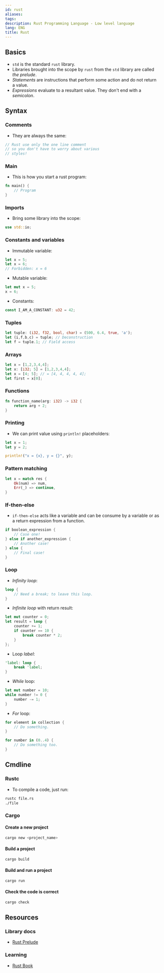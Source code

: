 ```yaml
---
id: rust
aliases: 
tags: 
description: Rust Programming Language - Low level language
lang: ENG
title: Rust
---
```


## Basics

- `std` is the standard `rust` library.
- Libraries brought into the scope by `rust` from the `std` library are called _the prelude_.
- _Statements_ are instructions that perform some action and do not return a value.
- _Expressions_ evaluate to a resultant value. They don't end with a _semicolon_.

## Syntax

### Comments

- They are always the same:
 ```rust
// Rust use only the one line comment
// so you don't have to worry about various
// styles!
```

### Main

- This is how you start a rust program:

```rust
fn main() {
    // Program
}
```

### Imports

- Bring some library into the scope:
```rust
use std::io;
```

### Constants and variables

- Immutable variable:
```rust
let x = 5;
let x = 6;
// Forbidden: x = 6
```
- Mutable variable:
```rust
let mut x = 5;
x = 6;
```
- Constants:
```rust
const I_AM_A_CONSTANT: u32 = 42;
```

### Tuples

```rust
let tuple: (i32, f32, bool, char) = (500, 6.4, true, 'a');
let (i,f,b,c) = tuple; // Deconstruction
let f = tuple.1; // Field access
```

### Arrays

```rust
let x = [1,2,3,4,4];
let x: [i32; 5] = [1,2,3,4,4];
let x = [4; 5]; // = [4, 4, 4, 4, 4];
let first = x[0];
```

### Functions

```rust
fn function_name(arg: i32) -> i32 {
    return arg + 2;
}
```

### Printing

- We can print value using `println!` placeholders:
```rust
let x = 1;
let y = 2;

println!("x = {x}, y = {}", y);
```

### Pattern matching

```rust
let x = match res {
    Ok(num) => num,
    Err(_) => continue,
}
```

### If-then-else

- `if-then-else` acts like a variable and can be consume by a variable or as a return expression from a function.
```rust
if boolean_expression {
    // Case one!
} else if another_expression {
    // Another case!
} else {
    // Final case!
}
```

### Loop

- _Infinity loop_:
```rust
loop {
    // Need a break; to leave this loop.
}
```
- _Infinite loop_ with return result:
```rust
let mut counter = 0;
let result = loop {
    counter += 1;
    if counter == 10 {
        break counter * 2;
    }
};
```
- Loop _label_:
```rust
'label: loop {
    break 'label;
}
```
- _While_ loop:
```rust
let mut number = 10;
while number != 0 {
    number -= 1;
}
```
- _For_ loop:
```rust
for element in collection {
    // Do something.
}
```
```rust
for number in (0..4) {
    // Do something too.
}
```

## Cmdline

### Rustc

- To compile a code, just run:
```sh
rustc file.rs
./file
```

### Cargo

#### Create a new project

```sh
cargo new <project_name>
```

#### Build a project

```sh
cargo build
```

#### Build and run a project

```sh
cargo run
```

#### Check the code is correct

```sh
cargo check
```

## Resources

### Library docs

- [Rust Prelude](https://doc.rust-lang.org/stable/std/prelude/index.html)

### Learning

- [Rust Book](https://doc.rust-lang.org/stable/book)
